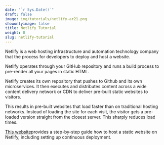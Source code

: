```yaml
---
date: "`r Sys.Date()`"
draft: false
image: img/tutorials/netlify-ar21.png
showonlyimage: false
title: Netlify Tutorial
weight: 0
slug: netlify-tutorial
---
```



 Netlify is a web hosting infrastructure and automation technology company that the process for developers to deploy and host a website.
 
<!--more-->

Netlify operates through your GitHub repository and runs a build process to pre-render all your pages in static HTML.

Netlify creates its own repository that pushes to Github and its own microservices. It then executes and distributes content across a wide content delivery network or CDN to deliver pre-built static websites to visitors.
 
This results in pre-built websites that load faster than on traditional hosting networks. Instead of loading the site for each visit, the visitor gets a pre-loaded version straight from the closest server. This sharply reduces load times.

[This website](https://www.netlify.com/blog/2016/09/29/a-step-by-step-guide-deploying-on-netlify/)provides a step-by-step guide how to host a static website on Netlify, including setting up continuous deployment.